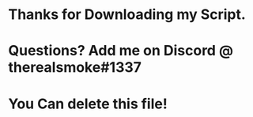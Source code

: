 # Thanks for Downloading my Script.
# Questions? Add me on Discord @ therealsmoke#1337
# You Can delete this file!